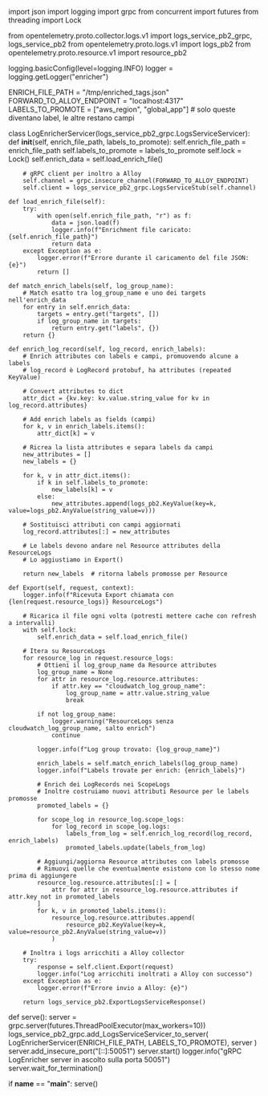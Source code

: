 import json
import logging
import grpc
from concurrent import futures
from threading import Lock

from opentelemetry.proto.collector.logs.v1 import logs_service_pb2_grpc, logs_service_pb2
from opentelemetry.proto.logs.v1 import logs_pb2
from opentelemetry.proto.resource.v1 import resource_pb2

logging.basicConfig(level=logging.INFO)
logger = logging.getLogger("enricher")

ENRICH_FILE_PATH = "/tmp/enriched_tags.json"
FORWARD_TO_ALLOY_ENDPOINT = "localhost:4317"
LABELS_TO_PROMOTE = ["aws_region", "global_app"]  # solo queste diventano label, le altre restano campi

class LogEnricherServicer(logs_service_pb2_grpc.LogsServiceServicer):
    def __init__(self, enrich_file_path, labels_to_promote):
        self.enrich_file_path = enrich_file_path
        self.labels_to_promote = labels_to_promote
        self.lock = Lock()
        self.enrich_data = self.load_enrich_file()

        # gRPC client per inoltro a Alloy
        self.channel = grpc.insecure_channel(FORWARD_TO_ALLOY_ENDPOINT)
        self.client = logs_service_pb2_grpc.LogsServiceStub(self.channel)

    def load_enrich_file(self):
        try:
            with open(self.enrich_file_path, "r") as f:
                data = json.load(f)
                logger.info(f"Enrichment file caricato: {self.enrich_file_path}")
                return data
        except Exception as e:
            logger.error(f"Errore durante il caricamento del file JSON: {e}")
            return []

    def match_enrich_labels(self, log_group_name):
        # Match esatto tra log_group_name e uno dei targets nell'enrich_data
        for entry in self.enrich_data:
            targets = entry.get("targets", [])
            if log_group_name in targets:
                return entry.get("labels", {})
        return {}

    def enrich_log_record(self, log_record, enrich_labels):
        # Enrich attributes con labels e campi, promuovendo alcune a labels
        # log_record è LogRecord protobuf, ha attributes (repeated KeyValue)

        # Convert attributes to dict
        attr_dict = {kv.key: kv.value.string_value for kv in log_record.attributes}

        # Add enrich labels as fields (campi)
        for k, v in enrich_labels.items():
            attr_dict[k] = v

        # Ricrea la lista attributes e separa labels da campi
        new_attributes = []
        new_labels = {}

        for k, v in attr_dict.items():
            if k in self.labels_to_promote:
                new_labels[k] = v
            else:
                new_attributes.append(logs_pb2.KeyValue(key=k, value=logs_pb2.AnyValue(string_value=v)))

        # Sostituisci attributi con campi aggiornati
        log_record.attributes[:] = new_attributes

        # Le labels devono andare nel Resource attributes della ResourceLogs
        # Lo aggiustiamo in Export()

        return new_labels  # ritorna labels promosse per Resource

    def Export(self, request, context):
        logger.info(f"Ricevuta Export chiamata con {len(request.resource_logs)} ResourceLogs")

        # Ricarica il file ogni volta (potresti mettere cache con refresh a intervalli)
        with self.lock:
            self.enrich_data = self.load_enrich_file()

        # Itera su ResourceLogs
        for resource_log in request.resource_logs:
            # Ottieni il log_group_name da Resource attributes
            log_group_name = None
            for attr in resource_log.resource.attributes:
                if attr.key == "cloudwatch_log_group_name":
                    log_group_name = attr.value.string_value
                    break

            if not log_group_name:
                logger.warning("ResourceLogs senza cloudwatch_log_group_name, salto enrich")
                continue

            logger.info(f"Log group trovato: {log_group_name}")

            enrich_labels = self.match_enrich_labels(log_group_name)
            logger.info(f"Labels trovate per enrich: {enrich_labels}")

            # Enrich dei LogRecords nei ScopeLogs
            # Inoltre costruiamo nuovi attributi Resource per le labels promosse
            promoted_labels = {}

            for scope_log in resource_log.scope_logs:
                for log_record in scope_log.logs:
                    labels_from_log = self.enrich_log_record(log_record, enrich_labels)
                    promoted_labels.update(labels_from_log)

            # Aggiungi/aggiorna Resource attributes con labels promosse
            # Rimuovi quelle che eventualmente esistono con lo stesso nome prima di aggiungere
            resource_log.resource.attributes[:] = [
                attr for attr in resource_log.resource.attributes if attr.key not in promoted_labels
            ]
            for k, v in promoted_labels.items():
                resource_log.resource.attributes.append(
                    resource_pb2.KeyValue(key=k, value=resource_pb2.AnyValue(string_value=v))
                )

        # Inoltra i logs arricchiti a Alloy collector
        try:
            response = self.client.Export(request)
            logger.info("Log arricchiti inoltrati a Alloy con successo")
        except Exception as e:
            logger.error(f"Errore invio a Alloy: {e}")

        return logs_service_pb2.ExportLogsServiceResponse()

def serve():
    server = grpc.server(futures.ThreadPoolExecutor(max_workers=10))
    logs_service_pb2_grpc.add_LogsServiceServicer_to_server(
        LogEnricherServicer(ENRICH_FILE_PATH, LABELS_TO_PROMOTE), server
    )
    server.add_insecure_port("[::]:50051")
    server.start()
    logger.info("gRPC LogEnricher server in ascolto sulla porta 50051")
    server.wait_for_termination()

if __name__ == "__main__":
    serve()
